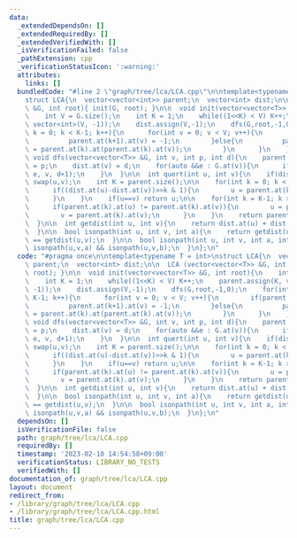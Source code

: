 ```yaml
---
data:
  _extendedDependsOn: []
  _extendedRequiredBy: []
  _extendedVerifiedWith: []
  _isVerificationFailed: false
  _pathExtension: cpp
  _verificationStatusIcon: ':warning:'
  attributes:
    links: []
  bundledCode: "#line 2 \"graph/tree/lca/LCA.cpp\"\n\ntemplate<typename T = int>\n\
    struct LCA{\n  vector<vector<int>> parent;\n  vector<int> dist;\n\n  LCA (vector<vector<T>>\
    \ &G, int root){ init(G, root); }\n\n  void init(vector<vector<T>> &G, int root){\n\
    \    int V = G.size();\n    int K = 1;\n    while((1<<K) < V) K++;\n    parent.assign(K,\
    \ vector<int>(V, -1));\n    dist.assign(V,-1);\n    dfs(G,root,-1,0);\n    for(int\
    \ k = 0; k < K-1; k++){\n      for(int v = 0; v < V; v++){\n        if(parent.at(k).at(v)<0){\n\
    \          parent.at(k+1).at(v) = -1;\n        }else{\n          parent.at(k+1).at(v)\
    \ = parent.at(k).at(parent.at(k).at(v));\n        }\n      }\n    }\n  }\n\n \
    \ void dfs(vector<vector<T>> &G, int v, int p, int d){\n    parent.at(0).at(v)\
    \ = p;\n    dist.at(v) = d;\n    for(auto &&e : G.at(v)){\n      if(e != p) dfs(G,\
    \ e, v, d+1);\n    }\n  }\n\n  int quert(int u, int v){\n    if(dist.at(u) < dist.at(v))\
    \ swap(u,v);\n    int K = parent.size();\n\n    for(int k = 0; k < K; k++){\n\
    \      if((dist.at(u)-dist.at(v))>>k & 1){\n        u = parent.at(k).at(u);\n\
    \      }\n    }\n    if(u==v) return u;\n\n    for(int k = K-1; k >= 0; k--){\n\
    \      if(parent.at(k).at(u) != parent.at(k).at(v)){\n        u = parent.at(k).at(u);\n\
    \        v = parent.at(k).at(v);\n      }\n    }\n    return parent.at(0).at(u);\n\
    \  }\n\n  int getdist(int u, int v){\n    return dist.at(u) + dist.at(v) - 2*dist.at(quert(u,v));\n\
    \  }\n\n  bool isonpath(int u, int v, int a){\n    return getdist(u,a) + getdist(a,v)\
    \ == getdist(u,v);\n  }\n\n  bool isonpath(int u, int v, int a, int b){\n    return\
    \ isonpath(u,v,a) && isonpath(u,v,b);\n  }\n};\n"
  code: "#pragma once\n\ntemplate<typename T = int>\nstruct LCA{\n  vector<vector<int>>\
    \ parent;\n  vector<int> dist;\n\n  LCA (vector<vector<T>> &G, int root){ init(G,\
    \ root); }\n\n  void init(vector<vector<T>> &G, int root){\n    int V = G.size();\n\
    \    int K = 1;\n    while((1<<K) < V) K++;\n    parent.assign(K, vector<int>(V,\
    \ -1));\n    dist.assign(V,-1);\n    dfs(G,root,-1,0);\n    for(int k = 0; k <\
    \ K-1; k++){\n      for(int v = 0; v < V; v++){\n        if(parent.at(k).at(v)<0){\n\
    \          parent.at(k+1).at(v) = -1;\n        }else{\n          parent.at(k+1).at(v)\
    \ = parent.at(k).at(parent.at(k).at(v));\n        }\n      }\n    }\n  }\n\n \
    \ void dfs(vector<vector<T>> &G, int v, int p, int d){\n    parent.at(0).at(v)\
    \ = p;\n    dist.at(v) = d;\n    for(auto &&e : G.at(v)){\n      if(e != p) dfs(G,\
    \ e, v, d+1);\n    }\n  }\n\n  int quert(int u, int v){\n    if(dist.at(u) < dist.at(v))\
    \ swap(u,v);\n    int K = parent.size();\n\n    for(int k = 0; k < K; k++){\n\
    \      if((dist.at(u)-dist.at(v))>>k & 1){\n        u = parent.at(k).at(u);\n\
    \      }\n    }\n    if(u==v) return u;\n\n    for(int k = K-1; k >= 0; k--){\n\
    \      if(parent.at(k).at(u) != parent.at(k).at(v)){\n        u = parent.at(k).at(u);\n\
    \        v = parent.at(k).at(v);\n      }\n    }\n    return parent.at(0).at(u);\n\
    \  }\n\n  int getdist(int u, int v){\n    return dist.at(u) + dist.at(v) - 2*dist.at(quert(u,v));\n\
    \  }\n\n  bool isonpath(int u, int v, int a){\n    return getdist(u,a) + getdist(a,v)\
    \ == getdist(u,v);\n  }\n\n  bool isonpath(int u, int v, int a, int b){\n    return\
    \ isonpath(u,v,a) && isonpath(u,v,b);\n  }\n};\n"
  dependsOn: []
  isVerificationFile: false
  path: graph/tree/lca/LCA.cpp
  requiredBy: []
  timestamp: '2023-02-10 14:54:58+09:00'
  verificationStatus: LIBRARY_NO_TESTS
  verifiedWith: []
documentation_of: graph/tree/lca/LCA.cpp
layout: document
redirect_from:
- /library/graph/tree/lca/LCA.cpp
- /library/graph/tree/lca/LCA.cpp.html
title: graph/tree/lca/LCA.cpp
---
```

